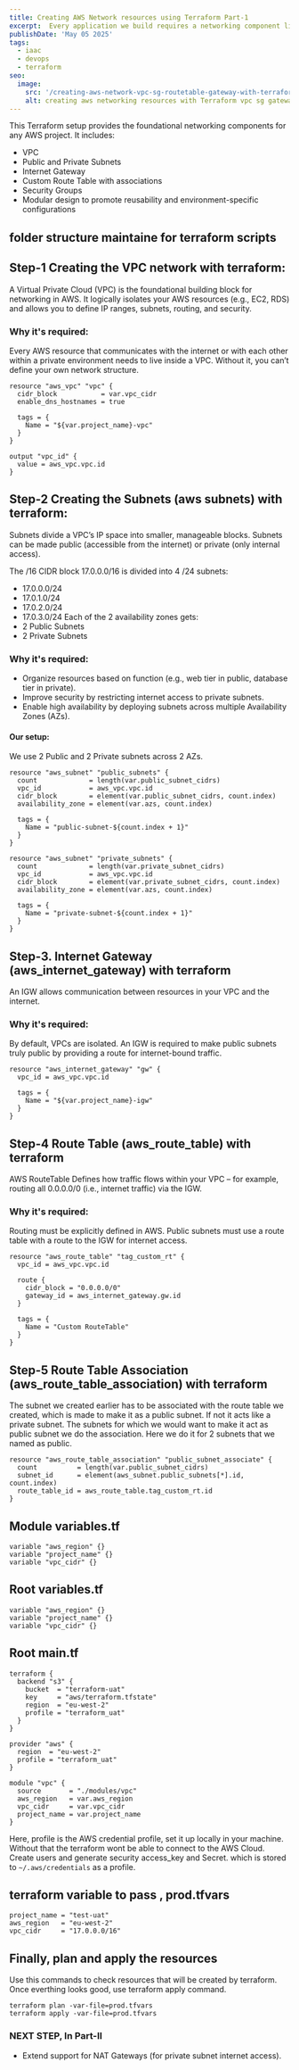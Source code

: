 ```yaml
---
title: Creating AWS Network resources using Terraform Part-1
excerpt:  Every application we build requires a networking component like VPC in AWS which is the foundation for every project. Here we will learn how to create those with Terraform.
publishDate: 'May 05 2025'
tags:
  - iaac
  - devops
  - terraform
seo:
  image:
    src: '/creating-aws-network-vpc-sg-routetable-gateway-with-terraform.png'
    alt: creating aws networking resources with Terraform vpc sg gateway routetable
---
```

This Terraform setup provides the foundational networking components for any AWS project. It includes:
- VPC
- Public and Private Subnets
- Internet Gateway
- Custom Route Table with associations
- Security Groups
- Modular design to promote reusability and environment-specific configurations

## folder structure maintaine for terraform scripts

## Step-1 Creating the VPC network with terraform:
A Virtual Private Cloud (VPC) is the foundational building block for networking in AWS. It logically isolates your AWS resources (e.g., EC2, RDS) and allows you to define IP ranges, subnets, routing, and security.

### Why it's required:
Every AWS resource that communicates with the internet or with each other within a private environment needs to live inside a VPC. Without it, you can’t define your own network structure.

```
resource "aws_vpc" "vpc" {
  cidr_block           = var.vpc_cidr
  enable_dns_hostnames = true

  tags = {
    Name = "${var.project_name}-vpc"
  }
}

output "vpc_id" {
  value = aws_vpc.vpc.id
}
```

## Step-2 Creating the Subnets (aws subnets) with terraform:
Subnets divide a VPC’s IP space into smaller, manageable blocks. Subnets can be made public (accessible from the internet) or private (only internal access).

The /16 CIDR block 17.0.0.0/16 is divided into 4 /24 subnets:
- 17.0.0.0/24
- 17.0.1.0/24
- 17.0.2.0/24
- 17.0.3.0/24
Each of the 2 availability zones gets:
- 2 Public Subnets
- 2 Private Subnets

### Why it's required:
- Organize resources based on function (e.g., web tier in public, database tier in private).
- Improve security by restricting internet access to private subnets.
- Enable high availability by deploying subnets across multiple Availability Zones (AZs).

#### Our setup:
We use 2 Public and 2 Private subnets across 2 AZs.

```
resource "aws_subnet" "public_subnets" {
  count             = length(var.public_subnet_cidrs)
  vpc_id            = aws_vpc.vpc.id
  cidr_block        = element(var.public_subnet_cidrs, count.index)
  availability_zone = element(var.azs, count.index)

  tags = {
    Name = "public-subnet-${count.index + 1}"
  }
}

resource "aws_subnet" "private_subnets" {
  count             = length(var.private_subnet_cidrs)
  vpc_id            = aws_vpc.vpc.id
  cidr_block        = element(var.private_subnet_cidrs, count.index)
  availability_zone = element(var.azs, count.index)

  tags = {
    Name = "private-subnet-${count.index + 1}"
  }
}
```



## Step-3. Internet Gateway (aws_internet_gateway) with terraform
An IGW allows communication between resources in your VPC and the internet.

### Why it's required:
By default, VPCs are isolated. An IGW is required to make public subnets truly public by providing a route for internet-bound traffic.

```
resource "aws_internet_gateway" "gw" {
  vpc_id = aws_vpc.vpc.id

  tags = {
    Name = "${var.project_name}-igw"
  }
}

```
## Step-4 Route Table (aws_route_table) with terraform

AWS RouteTable Defines how traffic flows within your VPC – for example, routing all 0.0.0.0/0 (i.e., internet traffic) via the IGW.

### Why it's required:
Routing must be explicitly defined in AWS. Public subnets must use a route table with a route to the IGW for internet access.

```
resource "aws_route_table" "tag_custom_rt" {
  vpc_id = aws_vpc.vpc.id

  route {
    cidr_block = "0.0.0.0/0"
    gateway_id = aws_internet_gateway.gw.id
  }

  tags = {
    Name = "Custom RouteTable"
  }
}
```
## Step-5 Route Table Association (aws_route_table_association) with terraform
The subnet we created earlier has to be associated with the route table we created, which is made to make it as a public subnet. If not it acts like a private subnet.
The subnets for which we would want to make it act as public subnet we do the association. Here we do it for 2 subnets that we named as public.

```
resource "aws_route_table_association" "public_subnet_associate" {
  count          = length(var.public_subnet_cidrs)
  subnet_id      = element(aws_subnet.public_subnets[*].id, count.index)
  route_table_id = aws_route_table.tag_custom_rt.id
}
```

## Module variables.tf 
```
variable "aws_region" {}
variable "project_name" {}
variable "vpc_cidr" {}
```
## Root variables.tf
```
variable "aws_region" {}
variable "project_name" {}
variable "vpc_cidr" {}
```
## Root main.tf
```
terraform {
  backend "s3" {
    bucket  = "terraform-uat"
    key     = "aws/terraform.tfstate"
    region  = "eu-west-2"
    profile = "terraform_uat"
  }
}

provider "aws" {
  region  = "eu-west-2"
  profile = "terraform_uat"
}

module "vpc" {
  source       = "./modules/vpc"
  aws_region   = var.aws_region
  vpc_cidr     = var.vpc_cidr
  project_name = var.project_name
}
```

Here, profile is the AWS credential profile, set it up locally in your machine. Without that the terraform wont be able to connect to the AWS Cloud. 
Create users and generate security access_key and Secret. which is stored to `~/.aws/credentials` as a profile. 

## terraform variable to pass , prod.tfvars
```
project_name = "test-uat"
aws_region   = "eu-west-2"
vpc_cidr     = "17.0.0.0/16"
```

## Finally, plan and apply the resources

Use this commands to check resources that will be created by terraform. Once everthing looks good, use terraform apply command.

```
terraform plan -var-file=prod.tfvars
terraform apply -var-file=prod.tfvars
```

### NEXT STEP, In Part-II 
- Extend support for NAT Gateways (for private subnet internet access).


